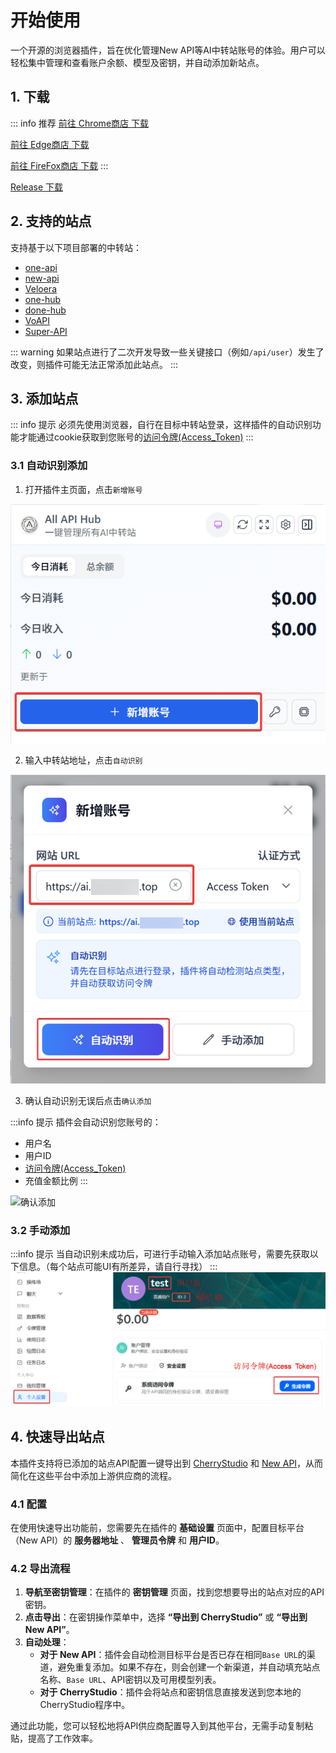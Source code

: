 # 开始使用

一个开源的浏览器插件，旨在优化管理New API等AI中转站账号的体验。用户可以轻松集中管理和查看账户余额、模型及密钥，并自动添加新站点。

## 1. 下载

::: info 推荐
[前往 Chrome商店 下载](https://chromewebstore.google.com/detail/lapnciffpekdengooeolaienkeoilfeo)

[前往 Edge商店 下载](https://microsoftedge.microsoft.com/addons/detail/pcokpjaffghgipcgjhapgdpeddlhblaa)

[前往 FireFox商店 下载](https://addons.mozilla.org/firefox/addon/%E4%B8%AD%E8%BD%AC%E7%AB%99%E7%AE%A1%E7%90%86%E5%99%A8-all-api-hub/)
:::

[Release 下载](https://github.com/qixing-jk/all-api-hub/releases)

## 2. 支持的站点

支持基于以下项目部署的中转站：
- [one-api](https://github.com/songquanpeng/one-api)
- [new-api](https://github.com/QuantumNous/new-api)
- [Veloera](https://github.com/Veloera/Veloera)
- [one-hub](https://github.com/MartialBE/one-hub)
- [done-hub](https://github.com/deanxv/done-hub)
- [VoAPI](https://github.com/VoAPI/VoAPI)
- [Super-API](https://github.com/SuperAI-Api/Super-API)

::: warning
如果站点进行了二次开发导致一些关键接口（例如`/api/user`）发生了改变，则插件可能无法正常添加此站点。
:::



## 3. 添加站点
::: info 提示
必须先使用浏览器，自行在目标中转站登录，这样插件的自动识别功能才能通过cookie获取到您账号的[访问令牌(Access_Token)](#_3-2-手动添加)
:::

### 3.1 自动识别添加

1. 打开插件主页面，点击`新增账号`

![新增账号](./static/image/add-account-btn.png)

2. 输入中转站地址，点击`自动识别`

![自动识别](./static/image/add-account-dialog-btn.png)

3. 确认自动识别无误后点击`确认添加`

:::info 提示
插件会自动识别您账号的：
- 用户名
- 用户ID
- [访问令牌(Access_Token)](#_3-2-手动添加)
- 充值金额比例
:::

![确认添加](./static/image/add-account-dialog-ok-btn.png)

### 3.2 手动添加

:::info 提示
当自动识别未成功后，可进行手动输入添加站点账号，需要先获取以下信息。（每个站点可能UI有所差异，请自行寻找）
:::
![用户信息](./static/image/site-user-info.png)

## 4. 快速导出站点

本插件支持将已添加的站点API配置一键导出到 [CherryStudio](https://github.com/CherryHQ/cherry-studio) 和 [New API](https://github.com/QuantumNous/new-api)，从而简化在这些平台中添加上游供应商的流程。

### 4.1 配置

在使用快速导出功能前，您需要先在插件的 **基础设置** 页面中，配置目标平台（New API）的 **服务器地址** 、 **管理员令牌** 和 **用户ID**。

### 4.2 导出流程

1.  **导航至密钥管理**：在插件的 **密钥管理** 页面，找到您想要导出的站点对应的API密钥。
2.  **点击导出**：在密钥操作菜单中，选择 **“导出到 CherryStudio”** 或 **“导出到 New API”**。
3.  **自动处理**：
    *   **对于 New API**：插件会自动检测目标平台是否已存在相同`Base URL`的渠道，避免重复添加。如果不存在，则会创建一个新渠道，并自动填充站点名称、`Base URL`、API密钥以及可用模型列表。
    *   **对于 CherryStudio**：插件会将站点和密钥信息直接发送到您本地的CherryStudio程序中。

通过此功能，您可以轻松地将API供应商配置导入到其他平台，无需手动复制粘贴，提高了工作效率。
